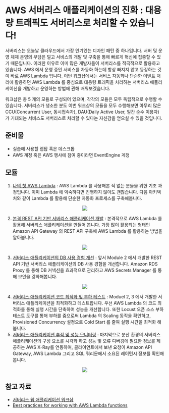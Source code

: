 # AWS 서버리스 애플리케이션의 진화 : 대용량 트래픽도 서버리스로 처리할 수 있습니다!

서버리스는 오늘날 클라우드에서 가장 인기있는 디자인 패턴 중 하나입니다. 서버 및 운영 체제 운영의 부담은 덜고 서비스의 개발 및 구축을 통해 빠르게 혁신에 집중할 수 있기 때문입니다. 이러한 이유로 이미 많은 개발자들이 서버리스를 적극적으로 활용하고 있습니다. AWS 에서 운영 중인 서비스를 자동화 하는데 항상 빠지지 않고 등장하는 것이 바로 AWS Lambda 입니다. 이번 워크샵에서는 서비스 자동화나 단순한 이벤트 처리에 활용하던 AWS Lambda 를 중심으로 대용량 트래픽을 처리하는 서버리스 애플리케이션을 개발하고 운영하는 방법에 관해 배워보겠습니다.

워크샵은 총 5 개의 모듈로 구성되어 있으며, 각각의 모듈은 모두 독립적으로 수행할 수 있습니다. 서버리스가 생소한 분도 이번 워크샵의 모듈을 모두 수행해보면 아무리 많은 CCU(Concurrent User, 동시접속자), DAU(Daily Active User, 일간 순수 이용자) 가 기대되는 서비스도 서버리스로 처리할 수 있다는 자신감을 얻으실 수 있을 것입니다.

## 준비물

* 실습에 사용할 랩탑 혹은 데스크톱
* AWS 계정 혹은 AWS 행사에 참여 중이라면 EventEngine 계정

## 모듈

1. [나의 첫 AWS Lambda](https://github.com/aws-samples/aws-games-sa-kr/blob/main/contributor/anhyobin/optimize-serverless-application-on-aws/module1/README.md) : AWS Lambda 를 사용해본 적 없는 분들을 위한 기초 과정입니다. 이미 Lambda 에 익숙하다면 진행하지 않아도 괜찮습니다. 다음 아키텍처와 같이 Lambda 를 활용해 단순한 자동화 프로세스를 구축해봅니다.

<div align="center"><img src="https://github.com/aws-samples/aws-games-sa-kr/blob/main/contributor/anhyobin/optimize-serverless-application-on-aws/module1/img/module1_architecture.jpg"></img></div> 

2. [본격 REST API 기반 서버리스 애플리케이션 개발](https://github.com/aws-samples/aws-games-sa-kr/tree/main/contributor/anhyobin/optimize-serverless-application-on-aws/module2/README.md) : 본격적으로 AWS Lambda 를 활용해 서버리스 애플리케이션을 만들어 봅니다. 가장 많이 활용되는 형태인 Amazon API Gateway 의 REST API 구축에 AWS Lambda 를 활용하는 방법을 알아봅니다.

<div align="center"><img src="https://github.com/aws-samples/aws-games-sa-kr/blob/main/contributor/anhyobin/optimize-serverless-application-on-aws/module2/img/module2_architecture.jpg"></img></div> 

3. [서버리스 애플리케이션의 DB 사용 경험 개선](https://github.com/aws-samples/aws-games-sa-kr/blob/main/contributor/anhyobin/optimize-serverless-application-on-aws/module3/README.md) : 앞서 Module 2 에서 개발한 REST API 기반 서버리스 애플리케이션의 DB 사용 경험을 개선합니다. Amazon RDS Proxy 를 통해 DB 커넥션을 효과적으로 관리하고 AWS Secrets Manager 를 통해 보안을 강화해봅니다.

<div align="center"><img src="https://github.com/aws-samples/aws-games-sa-kr/blob/main/contributor/anhyobin/optimize-serverless-application-on-aws/module3/img/module3_architecture.jpg"></img></div> 

4. [서버리스 애플리케이션 코드 최적화 및 부하 테스트](https://github.com/aws-samples/aws-games-sa-kr/blob/main/contributor/anhyobin/optimize-serverless-application-on-aws/module4/README.md) : Moduel 2, 3 에서 개발한 서버리스 애플리케이션을 최적화하고 테스트합니다. 우선 AWS Lambda 의 코드 최적화를 통해 실행 시간을 단축하여 성능을 개선합니다. 또한 Locust 오픈 소스  부하 테스트 도구를 통해 부하를 줌으로써 Lambda 의 Scaling 동작을 확인하고, Provisioned Concurrency 설정으로 Cold Start 를 줄여 실행 시간을 최적화 해봅니다.
5. [서버리스 애플리케이션 추적 및 성능 모니터링](https://github.com/aws-samples/aws-games-sa-kr/blob/main/contributor/anhyobin/optimize-serverless-application-on-aws/module5/README.md) : 마지막으로 분산 환경의 서버리스 애플리케이션의 구성 요소를 시각화 하고 성능 및 오류 디버깅에 필요한 정보를 제공하는 AWS X-Ray를 연동하여, 클라이언트에서 보낸 요청이 Amazon API Gateway, AWS Lambda 그리고 SQL 쿼리문에서 소요된 레이턴시 정보를 확인해봅니다.

<div align="center"><img src="https://d1.awsstatic.com/Products/product-name/Images/product-page-diagram_AWS-X-Ray_how-it-works.2922edd4bfe011e997dbf32fdf8bd520bcbc85fb.png"></img></div> 


## 참고 자료

* [서버리스 웹 애플리케이션 워크샵](https://github.com/aws-samples/aws-serverless-workshops-kr/tree/master/WebApplication)
* [Best practices for working with AWS Lambda functions](https://docs.aws.amazon.com/lambda/latest/dg/best-practices.html)
